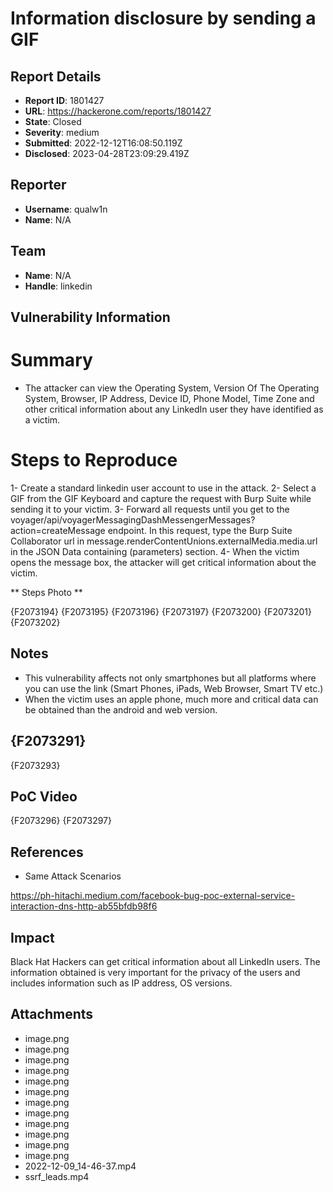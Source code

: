 # Information disclosure by sending a GIF

## Report Details
- **Report ID**: 1801427
- **URL**: https://hackerone.com/reports/1801427
- **State**: Closed
- **Severity**: medium
- **Submitted**: 2022-12-12T16:08:50.119Z
- **Disclosed**: 2023-04-28T23:09:29.419Z

## Reporter
- **Username**: qualw1n
- **Name**: N/A

## Team
- **Name**: N/A
- **Handle**: linkedin

## Vulnerability Information
# Summary
- The attacker can view the Operating System, Version Of  The Operating System, Browser, IP Address, Device ID, Phone Model, Time Zone and other critical information about any LinkedIn user they have identified as a victim.

# Steps to Reproduce

1- Create a standard linkedin user account to use in the attack.
2- Select a GIF from the GIF Keyboard and capture the request with Burp Suite while sending it to your victim.
3- Forward all requests until you get to the voyager/api/voyagerMessagingDashMessengerMessages?action=createMessage endpoint. In this request, type the Burp Suite Collaborator url in message.renderContentUnions.externalMedia.media.url in the JSON Data containing (parameters) section.
4- When the victim opens the message box, the attacker will get critical information about the victim.

** Steps Photo **

{F2073194}
{F2073195}
{F2073196}
{F2073197}
{F2073200}
{F2073201}
{F2073202}

## Notes ##

- This vulnerability affects not only smartphones but all platforms where you can use the link (Smart Phones, iPads, Web Browser, Smart TV etc.)
- When the victim uses an apple phone, much more and critical data can be obtained than the android and web version.

{F2073291}
--------
{F2073293}

## PoC Video
{F2073296}
{F2073297}

## References
- Same Attack Scenarios

https://ph-hitachi.medium.com/facebook-bug-poc-external-service-interaction-dns-http-ab55bfdb98f6

## Impact

Black Hat Hackers can get critical information about all LinkedIn users. The information obtained is very important for the privacy of the users and includes information such as IP address, OS versions.

## Attachments
- image.png
- image.png
- image.png
- image.png
- image.png
- image.png
- image.png
- image.png
- image.png
- image.png
- image.png
- image.png
- 2022-12-09_14-46-37.mp4
- ssrf_leads.mp4
